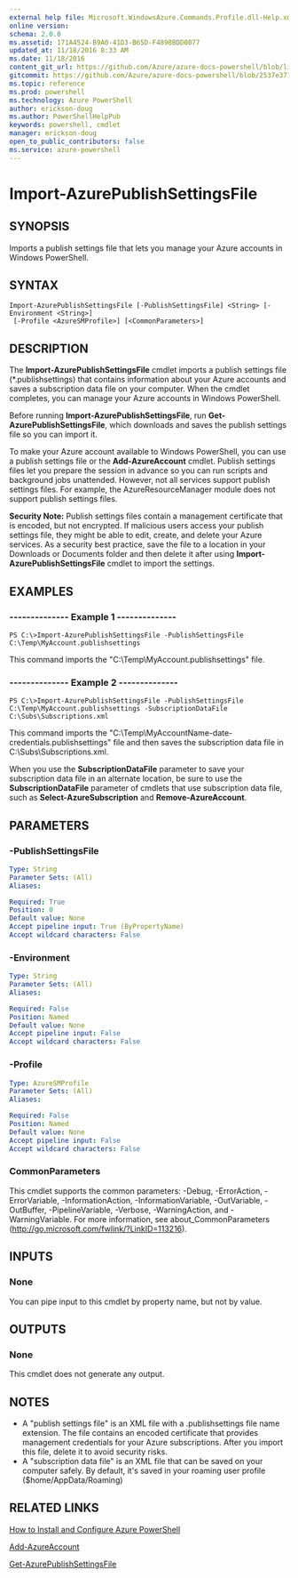 ```yaml
---
external help file: Microsoft.WindowsAzure.Commands.Profile.dll-Help.xml
online version: 
schema: 2.0.0
ms.assetid: 171A4524-B9A0-41D3-B65D-F4898BDD0077
updated_at: 11/18/2016 8:33 AM
ms.date: 11/18/2016
content_git_url: https://github.com/Azure/azure-docs-powershell/blob/live/azureps-cmdlets-docs/ServiceManagement/Azure.Profile/v3.0.0/Import-AzurePublishSettingsFile.md
gitcommit: https://github.com/Azure/azure-docs-powershell/blob/2537e371256820c5575d89299741a8f7b6f7e585/azureps-cmdlets-docs/ServiceManagement/Azure.Profile/v3.0.0/Import-AzurePublishSettingsFile.md
ms.topic: reference
ms.prod: powershell
ms.technology: Azure PowerShell
author: erickson-doug
ms.author: PowerShellHelpPub
keywords: powershell, cmdlet
manager: erickson-doug
open_to_public_contributors: false
ms.service: azure-powershell
---
```


# Import-AzurePublishSettingsFile

## SYNOPSIS
Imports a publish settings file that lets you manage your Azure accounts in Windows PowerShell.

## SYNTAX

```
Import-AzurePublishSettingsFile [-PublishSettingsFile] <String> [-Environment <String>]
 [-Profile <AzureSMProfile>] [<CommonParameters>]
```

## DESCRIPTION
The **Import-AzurePublishSettingsFile** cmdlet imports a publish settings file (*.publishsettings) that contains information about your Azure accounts and saves a subscription data file on your computer.
When the cmdlet completes, you can manage your Azure accounts in Windows PowerShell.

Before running **Import-AzurePublishSettingsFile**, run **Get-AzurePublishSettingsFile**, which downloads and saves the publish settings file so you can import it.

To make your Azure account available to Windows PowerShell, you can use a publish settings file or the **Add-AzureAccount** cmdlet.
Publish settings files let you prepare the session in advance so you can run scripts and background jobs unattended.
However, not all services support publish settings files.
For example, the AzureResourceManager module does not support publish settings files.

**Security Note:** Publish settings files contain a management certificate that is encoded, but not encrypted.
If  malicious users access your publish settings file,  they might be able to edit, create, and delete your Azure services.
As a security best practice, save the file to a location in your Downloads or Documents folder and then delete it after using **Import-AzurePublishSettingsFile** cmdlet to import the settings.

## EXAMPLES

### --------------  Example 1 --------------
```
PS C:\>Import-AzurePublishSettingsFile -PublishSettingsFile C:\Temp\MyAccount.publishsettings
```

This command imports the "C:\Temp\MyAccount.publishsettings" file.

### --------------  Example 2 --------------
```
PS C:\>Import-AzurePublishSettingsFile -PublishSettingsFile C:\Temp\MyAccount.publishsettings -SubscriptionDataFile C:\Subs\Subscriptions.xml
```

This command imports the "C:\Temp\MyAccountName-date-credentials.publishsettings" file and then saves the subscription data file in C:\Subs\Subscriptions.xml.

When you use the **SubscriptionDataFile** parameter to save your subscription data file in an alternate location, be sure to use the **SubscriptionDataFile** parameter of cmdlets that use subscription data file, such as **Select-AzureSubscription** and **Remove-AzureAccount**.

## PARAMETERS

### -PublishSettingsFile

```yaml
Type: String
Parameter Sets: (All)
Aliases: 

Required: True
Position: 0
Default value: None
Accept pipeline input: True (ByPropertyName)
Accept wildcard characters: False
```

### -Environment

```yaml
Type: String
Parameter Sets: (All)
Aliases: 

Required: False
Position: Named
Default value: None
Accept pipeline input: False
Accept wildcard characters: False
```

### -Profile

```yaml
Type: AzureSMProfile
Parameter Sets: (All)
Aliases: 

Required: False
Position: Named
Default value: None
Accept pipeline input: False
Accept wildcard characters: False
```

### CommonParameters
This cmdlet supports the common parameters: -Debug, -ErrorAction, -ErrorVariable, -InformationAction, -InformationVariable, -OutVariable, -OutBuffer, -PipelineVariable, -Verbose, -WarningAction, and -WarningVariable. For more information, see about_CommonParameters (http://go.microsoft.com/fwlink/?LinkID=113216).

## INPUTS

### None
You can pipe input to this cmdlet by property name, but not by value.

## OUTPUTS

### None
This cmdlet does not generate any output.

## NOTES
* A "publish settings file" is an XML file with a .publishsettings file name extension. The file contains an encoded certificate that provides management credentials for your Azure subscriptions. After you import this file, delete it to avoid security risks.
* A "subscription data file" is an XML file that can be saved on your computer safely. By default, it's saved in your roaming user profile ($home/AppData/Roaming)

## RELATED LINKS

[How to Install and Configure Azure PowerShell](http://azure.microsoft.com/documentation/articles/install-configure-powershell/)

[Add-AzureAccount](xref:ServiceManagement/Azure.Profile/v3.0.0/Add-AzureAccount.md)

[Get-AzurePublishSettingsFile](xref:ServiceManagement/Azure.Profile/v3.0.0/Get-AzurePublishSettingsFile.md)


